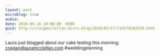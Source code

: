 ```yaml
---
layout: post
microblog: true
audio: 
date: 2010-05-16 19:00:00 -0500
guid: http://craigmcclellan.micro.blog/2010/05/17/t14178182520.html
---
```

Laura just blogged about our cake testing this morning: [craigandlauramcclellan.com](http://craigandlauramcclellan.com/?p=123) #weddingplanning
